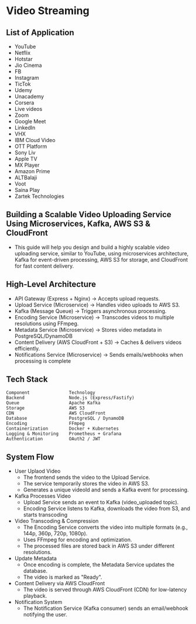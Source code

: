 # Video Streaming
## List of Application
- YouTube
- Netflix
- Hotstar
- Jio Cinema
- FB
- Instagram
- TicTok
- Udemy
- Unacademy
- Corsera
- Live videos
- Zoom
- Google Meet
- LinkedIn
- VHX
- IBM Cloud Video
- OTT Platform
- Sony Liv
- Apple TV
- MX Player
- Amazon Prime
- ALTBalaji
- Voot
- Saina Play
- Zartek Technologies

## Building a Scalable Video Uploading Service Using Microservices, Kafka, AWS S3 & CloudFront
- This guide will help you design and build a highly scalable video uploading service, similar to YouTube, using microservices architecture, Kafka for event-driven processing, AWS S3 for storage, and CloudFront for fast content delivery.

## High-Level Architecture
- API Gateway (Express + Nginx) → Accepts upload requests.
- Upload Service (Microservice) → Handles video uploads to AWS S3.
- Kafka (Message Queue) → Triggers asynchronous processing.
- Encoding Service (Microservice) → Transcodes videos to multiple resolutions using FFmpeg.
- Metadata Service (Microservice) → Stores video metadata in PostgreSQL/DynamoDB
- Content Delivery (AWS CloudFront + S3) → Caches & delivers videos efficiently.
- Notifications Service (Microservice) → Sends emails/webhooks when processing is complete

## Tech Stack
    Component	            Technology
    Backend	                Node.js (Express/Fastify)
    Queue	                Apache Kafka
    Storage	                AWS S3
    CDN	                    AWS CloudFront
    Database	            PostgreSQL / DynamoDB
    Encoding	            FFmpeg
    Containerization	    Docker + Kubernetes
    Logging & Monitoring	Prometheus + Grafana
    Authentication	        OAuth2 / JWT

## System Flow
- User Uplaod Video
    - The frontend sends the video to the Upload Service.
    - The service temporarily stores the video in AWS S3.
    - Generates a unique videoId and sends a Kafka event for processing.
- Kafka Processes Video
    - Upload Service sends an event to Kafka (video_uploaded topic).
    - Encoding Service listens to Kafka, downloads the video from S3, and starts transcoding
- Video Transcoding & Compression
    - The Encoding Service converts the video into multiple formats (e.g., 144p, 360p, 720p, 1080p).
    - Uses FFmpeg for encoding and optimization.
    - The processed files are stored back in AWS S3 under different resolutions.
- Update Metadata
    - Once encoding is complete, the Metadata Service updates the database.
    - The video is marked as "Ready".
- Content Delivery via AWS CloudFront
    - The video is served through AWS CloudFront (CDN) for low-latency playback.
- Notification System
    - The Notification Service (Kafka consumer) sends an email/webhook notifying the user.